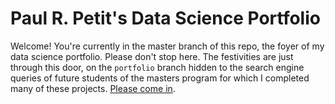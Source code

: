 # Paul R. Petit's Data Science Portfolio

Welcome! You're currently in the master branch of this repo, the foyer of my data science portfolio. Please don't stop here. The festivities are just through this door, on the `portfolio` branch hidden to the search engine queries of future students of the masters program for which I completed many of these projects. [Please come in](https://github.com/paulrpetit/DataSciencePortfolio/tree/portfolio).
